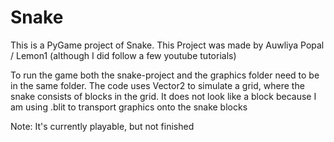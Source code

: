 # Snake

This is a PyGame project of Snake.
This Project was made by Auwliya Popal / Lemon1 (although I did follow a few youtube tutorials)

To run the game both the snake-project and the graphics folder need to be in the same folder.
The code uses Vector2 to simulate a grid, where the snake consists of blocks in the grid. It does not look like a block because I am using .blit to transport graphics onto the snake blocks

Note: It's currently playable, but not finished
